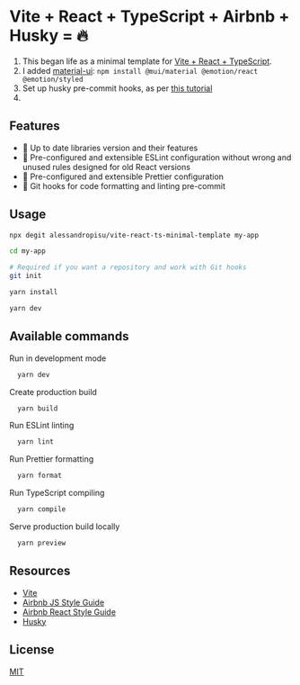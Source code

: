 # Vite + React + TypeScript + Airbnb + Husky = 🔥

1. This began life as a minimal template for [Vite + React + TypeScript](https://github.com/alessandropisu/vite-react-ts-minimal-template).
2. I added [material-ui](mui/com/material-ui): `npm install @mui/material @emotion/react @emotion/styled`
3. Set up husky pre-commit hooks, as per [this tutorial](https://javascript.plainenglish.io/catch-typescript-errors-in-nextjs-before-building-your-app-df129682ee5c)
4. 

## Features

- 🦾 Up to date libraries version and their features
- 🔎 Pre-configured and extensible ESLint configuration without wrong and unused rules designed for old React versions
- 💅 Pre-configured and extensible Prettier configuration
- 🔬 Git hooks for code formatting and linting pre-commit

## Usage

```bash
npx degit alessandropisu/vite-react-ts-minimal-template my-app

cd my-app

# Required if you want a repository and work with Git hooks
git init

yarn install

yarn dev
```

## Available commands

Run in development mode

```bash
  yarn dev
```

Create production build

```bash
  yarn build
```

Run ESLint linting

```bash
  yarn lint
```

Run Prettier formatting

```bash
  yarn format
```

Run TypeScript compiling

```bash
  yarn compile
```

Serve production build locally

```bash
  yarn preview
```

## Resources

- [Vite](https://github.com/vitejs/vite)
- [Airbnb JS Style Guide](https://github.com/airbnb/javascript)
- [Airbnb React Style Guide](https://github.com/airbnb/javascript/tree/master/react)
- [Husky](https://github.com/typicode/husky)

## License

[MIT](https://choosealicense.com/licenses/mit/)
